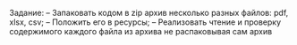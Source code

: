 Задание:
– Запаковать кодом в zip архив несколько разных файлов: pdf, xlsx, csv;
– Положить его в ресурсы;
– Реализовать чтение и проверку содержимого каждого файла из архива не распаковывая сам архив